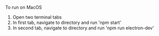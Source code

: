 To run on MacOS

1. Open two terminal tabs
2. In first tab, navigate to directory and run 'npm start'
3. In second tab, navigate to directory and run 'npm run electron-dev'
